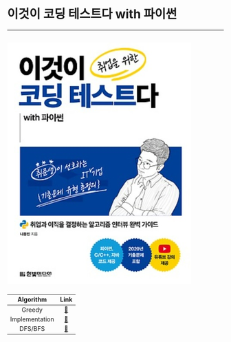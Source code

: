 # 이것이 코딩 테스트다 with 파이썬
---   
![사진](https://github.com/YOOHYOJEONG/algorithm_practice/blob/master/images/image.jpg?raw=true)   
---    
| Algorithm | Link |   
| :--: | :--: |   
| Greedy | [🌳](https://github.com/YOOHYOJEONG/algorithm_practice/tree/master/python_practice/Implementation) |   
| Implementation | [🌳](https://github.com/YOOHYOJEONG/algorithm_practice/tree/master/python_practice/Implementation) |      
| DFS/BFS | [🌳](https://github.com/YOOHYOJEONG/algorithm_practice/tree/master/python_practice/DFS%2CBFS) |   